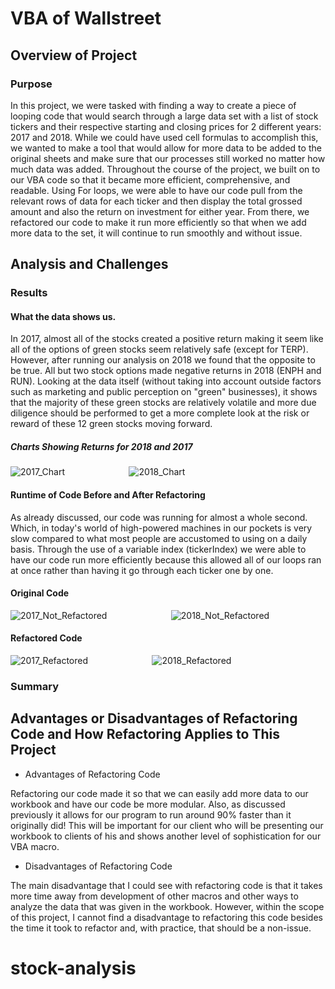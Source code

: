 # VBA of Wallstreet

## Overview of Project

### Purpose
In this project, we were tasked with finding a way to create a piece of looping code that would search through a large data set with a list  of stock tickers and their respective starting and closing prices for 2 different years: 2017 and 2018. While we could have used cell formulas to accomplish this, we wanted to make a tool that would allow for more data to be added to the original sheets and make sure that our processes still worked no matter how much data was added. Throughout the course of the project, we built on to our VBA code so that it became more efficient, comprehensive, and readable. Using For loops, we were able to have our code pull from the relevant rows of data for each ticker and then display the total grossed amount and also the return on investment for either year. From there, we refactored our code to make it run more efficiently so that when we add more data to the set, it will continue to run smoothly and without issue. 

## Analysis and Challenges

### Results

#### What the data shows us.

In 2017, almost all of the stocks created a positive return making it seem like all of the options of green stocks seem relatively safe (except for TERP). However, after running our analysis on 2018 we found that the opposite to be true. All but two stock options made negative returns in 2018 (ENPH and RUN). Looking at the data itself (without taking into account outside factors such as marketing and public perception on "green" businesses), it shows that the majority of these green stocks are relatively volatile and more due diligence should be performed to get a more complete look at the risk or reward of these 12 green stocks moving forward.


##### Charts Showing Returns for 2018 and 2017


![2017_Chart](https://user-images.githubusercontent.com/85508764/122953525-658e6600-d344-11eb-8551-71c2f15de701.png)&nbsp; &nbsp; &nbsp; &nbsp; &nbsp; &nbsp; &nbsp; &nbsp; &nbsp; &nbsp; &nbsp; &nbsp; &nbsp;  ![2018_Chart](https://user-images.githubusercontent.com/85508764/122953731-78a13600-d344-11eb-8ad2-18f475a306ee.png)

#### Runtime of Code Before and After Refactoring

As already discussed, our code was running for almost a whole second. Which, in today's world of high-powered machines in our pockets is very slow compared to what most people are accustomed to using on a daily basis. Through the use of a variable index (tickerIndex) we were able to have our code run more efficiently because this allowed all of our loops ran at once rather than having it go through each ticker one by one.

#### Original Code

![2017_Not_Refactored](https://user-images.githubusercontent.com/85508764/122947429-c23b5200-d33f-11eb-8433-2c9fea3a3507.png)&nbsp; &nbsp; &nbsp; &nbsp; &nbsp; &nbsp; &nbsp; &nbsp; &nbsp; &nbsp; &nbsp; &nbsp; &nbsp;  ![2018_Not_Refactored](https://user-images.githubusercontent.com/85508764/122955586-d8e4a780-d345-11eb-8a91-e15ebeae48a6.png) 


#### Refactored Code

![2017_Refactored](https://user-images.githubusercontent.com/85508764/122956179-61fbde80-d346-11eb-808f-6ee58a85514f.png)&nbsp; &nbsp; &nbsp; &nbsp; &nbsp; &nbsp; &nbsp; &nbsp; &nbsp; &nbsp; &nbsp; &nbsp; &nbsp; ![2018_Refactored](https://user-images.githubusercontent.com/85508764/122956100-53152c00-d346-11eb-96c7-496f151fe966.png)



### Summary

## Advantages or Disadvantages of Refactoring Code and How Refactoring Applies to This Project

- Advantages of Refactoring Code

Refactoring our code made it so that we can easily add more data to our workbook and have our code be more modular. Also, as discussed previously it allows for our program to run around 90% faster than it originally did! This will be important for our client who will be presenting our workbook to clients of his and shows another level of sophistication for our VBA macro.

- Disadvantages of Refactoring Code

The main disadvantage that I could see with refactoring code is that it takes more time away from development of other macros and other ways to analyze the data that was given in the workbook. However, within the scope of this project, I cannot find a disadvantage to refactoring this code besides the time it took to refactor and, with practice, that should be a non-issue.

# stock-analysis
